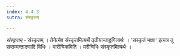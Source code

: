```yaml
---
index: 4.4.3
sutra: संस्कृतम्

---
```

_संस्कृतम्_ - संस्कृतम् । तेनेत्येव संस्कृतमित्यर्थे तृतीयान्ताट्ठगित्यर्थः । 'सस्कृतं भक्षाः' इत्यत्र तु सप्तम्यन्तादणादि विधिः । मारीचिकमिति । मरीचिभिः संस्कृतमित्यर्थः । 